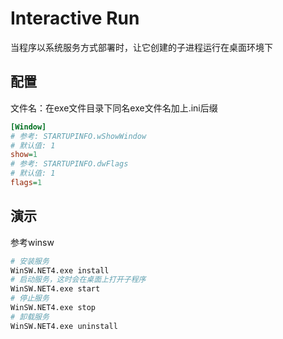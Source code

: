# Interactive Run
当程序以系统服务方式部署时，让它创建的子进程运行在桌面环境下

## 配置

文件名：在exe文件目录下同名exe文件名加上.ini后缀

```ini
[Window]
# 参考: STARTUPINFO.wShowWindow
# 默认值: 1
show=1
# 参考: STARTUPINFO.dwFlags
# 默认值: 1
flags=1
```



## 演示

参考winsw

```bash
# 安装服务
WinSW.NET4.exe install
# 启动服务，这时会在桌面上打开子程序
WinSW.NET4.exe start
# 停止服务
WinSW.NET4.exe stop
# 卸载服务
WinSW.NET4.exe uninstall
```

